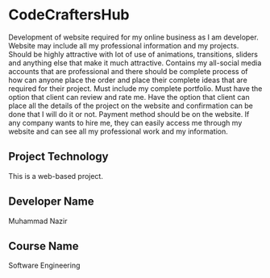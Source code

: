 # CodeCraftersHub
Development of website required for my online business as I am developer. Website may include all my professional information and my projects. Should be highly attractive with lot of use of animations, transitions, sliders and anything else that make it much attractive. Contains my all-social media accounts that are professional and there should be complete process of how can anyone place the order and place their complete ideas that are required for their project. Must include my complete portfolio. Must have the option that client can review and rate me. Have the option that client can place all the details of the project on the website and confirmation can be done that I will do it or not. Payment method should be on the website. If any company wants to hire me, they can easily access me through my website and can see all my professional work and my information.

## Project Technology
This is a web-based project.

## Developer Name
Muhammad Nazir

## Course Name
Software Engineering

